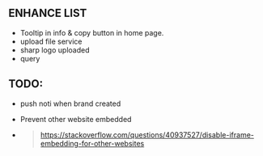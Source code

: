 ## ENHANCE LIST
- Tooltip in info & copy button in home page.
- upload file service
- sharp logo uploaded
- query

## TODO:
- push noti when brand created

- Prevent other website embedded 
- > https://stackoverflow.com/questions/40937527/disable-iframe-embedding-for-other-websites